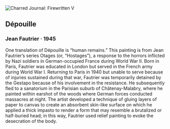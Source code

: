 <div class="artwork-of-the-day">
  <div class="container">
    <div class="img-wrapper">
      <img
        src="https://uploads8.wikiart.org/images/jean-fautrier/d-pouille-1945.jpg!Large.jpg"
        alt="Charred Journal: Firewritten V" />
    </div>
    <div class="artwork-detail">
      <div class="artwork-origin"> 
        <h2 class="artwork-name">Dépouille</h2>
        <h3 class="artist">
          Jean Fautrier
                    ·  1945
        </h3>
      </div>
      <p class="description">
        <span class="artwork-description-text ng-binding" ng-bind-html="viewModel.ArtworkOfTheDay.Description | unsafe">One translation of Dépouille is “human remains.” This painting is from Jean Fautrier’s series Otages (or, “Hostages”), a response to the horrors inflicted by Nazi soldiers in German-occupied France during World War II. Born in Paris, Fautrier was educated in London but served in the French army during World War I. Returning to Paris in 1940 but unable to serve because of injuries sustained during that war, Fautrier was temporarily detained by the Gestapo because of his involvement in the resistance. He subsequently fled to a sanatorium in the Parisian suburb of Châtenay-Malabry, where he painted within earshot of the woods where German forces conducted massacres at night. The artist developed a technique of gluing layers of paper to canvas to create an absorbent skin-like surface on which he applied a thick impasto to render a form that may resemble a brutalized or half-buried head; in this way, Fautrier used relief painting to evoke the desecration of the body.</span>
                        <div class="text-shadow-container" ng-show="showShadow" style=""></div>
      </p>
    </div>
  </div>

</div>
